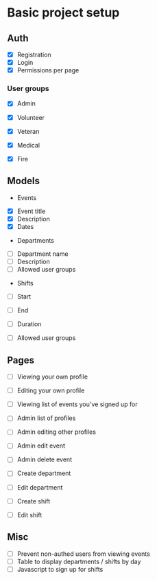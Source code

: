 # Basic project setup

## Auth
- [x] Registration
- [x] Login
- [x] Permissions per page

### User groups
- [x] Admin
- [x] Volunteer
- [x] Veteran
- [x] Medical
- [x] Fire


## Models
- Events
 - [x] Event title
 - [x] Description
 - [x] Dates

- Departments
 - [ ] Department name
 - [ ] Description
 - [ ] Allowed user groups
 
- Shifts
 - [ ] Start
 - [ ] End
 - [ ] Duration
 - [ ] Allowed user groups


## Pages
- [ ] Viewing your own profile
- [ ] Editing your own profile
- [ ] Viewing list of events you've signed up for
- [ ] Admin list of profiles
- [ ] Admin editing other profiles
- [ ] Admin edit event
- [ ] Admin delete event
- [ ] Create department
- [ ] Edit department
- [ ] Create shift
- [ ] Edit shift


## Misc
- [ ] Prevent non-authed users from viewing events
- [ ] Table to display departments / shifts by day
- [ ] Javascript to sign up for shifts
